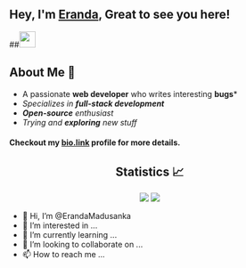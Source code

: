 ## Hey, I'm [Eranda](https://anuphaldar1.com/), Great to see you here!
##<img src="./src/gifs/hi.gif" width="29">


## About Me 🙂
- A passionate **web developer** who writes interesting **bugs***
- *Specializes in **full-stack development***
- ***Open-source** enthusiast*
- *Trying and **exploring** new stuff*
#### Checkout my [bio.link](www.linkedin.com/in/eranda-samarasinghe) profile for more details.

<h2 align="center">Statistics 📈 </h2>
<p align="center">
<img src="https://github-readme-stats.vercel.app/api?username=ErandaMadusanka&show_icons=true&theme=ayu-mirage&count_private=true&hide_border=true" />   
<img src="https://streak-stats.demolab.com/?user=ErandaMadusanka&theme=monokai-metallian&hide_border=true"/>
<!-- <img width="400px" src="https://github-readme-streak-stats.herokuapp.com/?user=ErandaMadusanka&show_icons=true&theme=monokai-metallian" /> -->
<p/>

- 👋 Hi, I’m @ErandaMadusanka
- 👀 I’m interested in ...
- 🌱 I’m currently learning ...
- 💞️ I’m looking to collaborate on ...
- 📫 How to reach me ...

<!---
ErandaMadusanka/ErandaMadusanka is a ✨ special ✨ repository because its `README.md` (this file) appears on your GitHub profile.
You can click the Preview link to take a look at your changes.
--->
